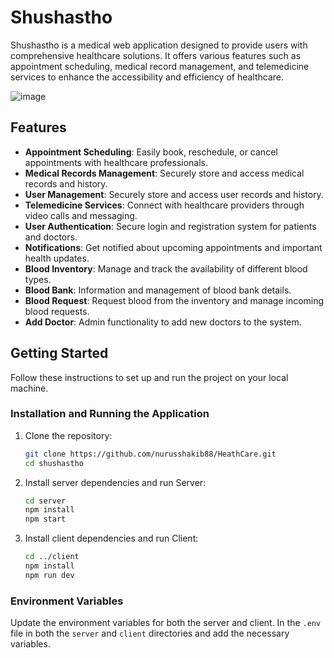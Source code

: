 <h1 style={text-align: "center";}>Shushastho</h1>

Shushastho is a medical web application designed to provide users with comprehensive healthcare solutions. It offers various features such as appointment scheduling, medical record management, and telemedicine services to enhance the accessibility and efficiency of healthcare.

![image](https://github.com/nurusshakib88/HeathCare/assets/84782668/1cf11125-bd80-4227-a27f-aeef62959a51)


## Features

- **Appointment Scheduling**: Easily book, reschedule, or cancel appointments with healthcare professionals.
- **Medical Records Management**: Securely store and access medical records and history.
- **User Management**: Securely store and access user records and history.
- **Telemedicine Services**: Connect with healthcare providers through video calls and messaging.
- **User Authentication**: Secure login and registration system for patients and doctors.
- **Notifications**: Get notified about upcoming appointments and important health updates.
- **Blood Inventory**: Manage and track the availability of different blood types.
- **Blood Bank**: Information and management of blood bank details.
- **Blood Request**: Request blood from the inventory and manage incoming blood requests.
- **Add Doctor**: Admin functionality to add new doctors to the system.

## Getting Started

Follow these instructions to set up and run the project on your local machine.


### Installation and Running the Application

1. Clone the repository:
    ```bash
    git clone https://github.com/nurusshakib88/HeathCare.git
    cd shushastho
    ```

2. Install server dependencies and run Server:
    ```bash
    cd server
    npm install
    npm start
    ```

3. Install client dependencies and run Client:
    ```bash
    cd ../client
    npm install
    npm run dev
    ```

### Environment Variables

Update the environment variables for both the server and client. In the `.env` file in both the `server` and `client` directories and add the necessary variables.

